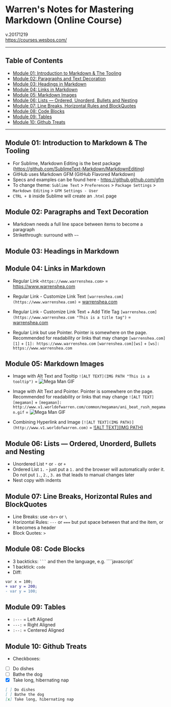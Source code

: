 # Warren's Notes for Mastering Markdown (Online Course)
v.20171219\
https://courses.wesbos.com/

---
## Table of Contents
* [Module 01: Introduction to Markdown &amp; The Tooling](#module-01-introduction-to-markdown--the-tooling)
* [Module 02: Paragraphs and Text Decoration](#module-02-paragraphs-and-text-decoration)
* [Module 03: Headings in Markdown](#module-03-headings-in-markdown)
* [Module 04: Links in Markdown](#module-04-links-in-markdown)
* [Module 05: Markdown Images](#module-05-markdown-images)
* [Module 06: Lists — Ordered, Unorderd, Bullets and Nesting](#module-06-lists--ordered-unorderd-bullets-and-nesting)
* [Module 07: Line Breaks, Horizontal Rules and BlockQuotes](#module-07-line-breaks-horizontal-rules-and-blockquotes)
* [Module 08: Code Blocks](#module-08-code-blocks)
* [Module 09: Tables](#module-09-tables)
* [Module 10: Github Treats](#module-10-github-treats)
---

## Module 01: Introduction to Markdown & The Tooling
* For Sublime, Markdown Editing is the best package (https://github.com/SublimeText-Markdown/MarkdownEditing)
* GitHub uses Markdown GFM (GitHub Flavored Markdown)
* Specs and examples can be found here - https://github.github.com/gfm
* To change theme: `Sublime Text` > `Preferences` > `Package Settings` > `Markdown Editing` > `GFM Settings - User`
* `CTRL + B` inside Sublime will create an `.html` page

## Module 02: Paragraphs and Text Decoration
* Markdown needs a full line space between items to become a paragraph
* Strikethrough: surround with `~~`

## Module 03: Headings in Markdown

## Module 04: Links in Markdown
* Regular Link
  `<https://www.warrenshea.com>` = <https://www.warrenshea.com>

* Regular Link - Customize Link Text
  `[warrenshea.com](https://www.warrenshea.com)` = [warrenshea.com](https://www.warrenshea.com)

* Regular Link - Customize Link Text + Add Title Tag
  `[warrenshea.com](https://www.warrenshea.com "This is a title tag")` = [warrenshea.com](https://www.warrenshea.com "This is a title tag")

* Regular Link but use Pointer. Pointer is somewhere on the page. Recommended for readability or links that may change
  `[warrenshea.com][1]` + `[1]: https://www.warrenshea.com`
  `[warrenshea.com][ws]` + `[ws]: https://www.warrenshea.com`

## Module 05: Markdown Images
* Image with Alt Text and Tooltip
  `![ALT TEXT](IMG PATH "This is a tooltip")` = ![Mega Man GIF](http://www.v1.worldofwarren.com/common/megaman/ani_beat_rush_megaman.gif "This is a tooltip")

* Image with Alt Text and Pointer. Pointer is somewhere on the page. Recommended for readability or links that may change
  `![ALT TEXT][megaman]` + `[megaman]: http://www.v1.worldofwarren.com/common/megaman/ani_beat_rush_megaman.gif` = ![Mega Man GIF](http://www.v1.worldofwarren.com/common/megaman/ani_beat_rush_megaman.gif "This is a tooltip")

* Combining Hyperlink and Image
  `[![ALT TEXT](IMG PATH)](http://www.v1.worldofwarren.com)` = [![ALT TEXT](IMG PATH)](http://www.v1.worldofwarren.com)

## Module 06: Lists — Ordered, Unorderd, Bullets and Nesting
* Unordered List `*` or `-` or `+`
* Ordered List `1.` - just put a `1.` and the browser will automatically order it. Do not put `1.`, `2.`, `3.` as that leads to manual changes later
* Nest copy with indents

## Module 07: Line Breaks, Horizontal Rules and BlockQuotes
* Line Breaks: use `<br>` or `\`
* Horizontal Rules: `---` or `===` but put space between that and the item, or it becomes a header
* Block Quotes: `>`

## Module 08: Code Blocks
* 3 backticks: ` ``` ` and then the language, e.g. ````javascript`
* 1 backtick: ``code``
* Diff:
```diff
var x = 100;
+ var y = 200;
- var y = 100;
```

## Module 09: Tables
* `:---` = Left Aligned
* `---:` = Right Aligned
* `:--:` = Centered Aligned

## Module 10: Github Treats
* Checkboxes:
* [ ] Do dishes
* [ ] Bathe the dog
* [x] Take long, hibernating nap
```markdown
[ ] Do dishes
[ ] Bathe the dog
[x] Take long, hibernating nap
```